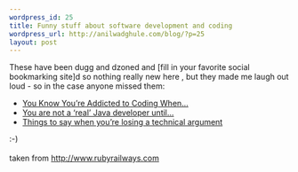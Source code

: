 ```yaml
--- 
wordpress_id: 25
title: Funny stuff about software development and coding
wordpress_url: http://anilwadghule.com/blog/?p=25
layout: post
---
```

<p>These have been dugg and dzoned and [fill in your favorite social bookmarking site]d so nothing really new here , but they made me laugh out loud - so in the case anyone missed them:<br /></p> <ul> <li><a href="http://community.dynacx.com/blogs/sashidhar/archive/2006/11/07/You-Know-You_2700_re-Addicted-to-Coding-When_2E002E002E00_.aspx">You Know You’re Addicted to Coding When…</a> <li><a href="http://nutrun.com/weblog/you-are-not-a-real-java-developer-until/">You are not a ‘real’ Java developer until…</a> <li><a href="http://web.archive.org/web/20040301003622/skirsch.com/humor/techarg.htm">Things to say when you’re losing a technical argument</a></li></ul> <p>:-)<br /><br />taken from <a href="http://www.rubyrailways.com">http://www.rubyrailways.com</a></p>

